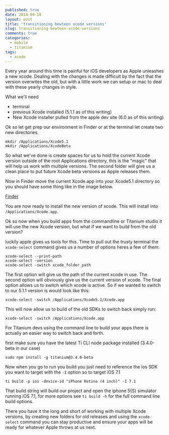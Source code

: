 ```yaml
---
published: true
date: 2014-09-18
layout: post
title: 'transitioning bewteen xcode versions'
slug: transitioning-bewteen-xcode-versions
comments: true
categories:
  - mobile
  - titanium
tags:
  - xcode
---
```


Every year around this time is painful for iOS developers as Apple unleashes a new xcode. Dealing with the changes is made difficult by the fact that the version overwites the old, but with a little work we can setup or mac to deal with these yearly changes in style.

What we'll need

* terminal
* previous Xcode installed (5.1.1 as of this writing)
* New Xcode installer pulled from the apple dev site (6.0 as of this writing)


Ok so let get prep our environment in Finder or at the terminal let create two new directories.

    mkdir /Applications/Xcode5.1
    mkdir /Applications/XcodeBeta

So what we've done is create spaces for us to hold the current Xcode version outside of the root Applications directory, this is the "magic" that will help us work with multiple versions. The second folder will give us a clean place to put future Xcode beta versions as Apple releases them.

Now in Finder move the current Xcode.app into your Xcode5.1 directory so you should have some thing like in the image below.

[Finder](/assets/xcode-move.png)


You are now ready to install the new version of xcode. This will install into `/Applications/Xcode.app`.

Ok so now when you build apps from the commandline or Titanium studio it will use the new Xcode version, but what if we want to build from the old version?

luckily apple gives us tools for this. Time to pull out the trusty terminal the `xcode-select` command gives us a number of options heres a few of them:

    xcode-select --print-path
    xcode-select -version
    xcode-select -switch xcode_folder_path

The first option will give us the path of the current xcode in use. The second option will obviously give us the current version of xcode. The final option allows us to switch which xcode is active. So if we wanted to switch to our 5.1.1 version is would look like this:

    xcode-select -switch /Applications/Xcode5.1/Xcode.app

This will now allow us to build of the old SDKs to switch back simply run:

    xcode-select -switch /Applications/Xcode.app

For Titanium devs using the command line to build your apps there is actually an easier way to switch back and forth.

first make sure you have the latest Ti CLI node package installed (3.4.0-beta in our case)

    sudo npm install -g titanium@3.4.0-beta

Now when you go to run you build you just need to reference the ios SDK you want to target with the `-I` option so to target iOS 7.1

    ti build -p ios -device-id "iPhone Retina (4 inch)" -I 7.1

That build string will build our project and open the iphone 5(S) simulator running iOS 7.1, for more options see `ti build -h` for the full command line build options.

There you have it the long and short of working with multiple Xcode versions, by creating new folders for old releases and using the `xcode-select` command you can stay productive and ensure your apps will be ready for whatever Apple throws at us next.
